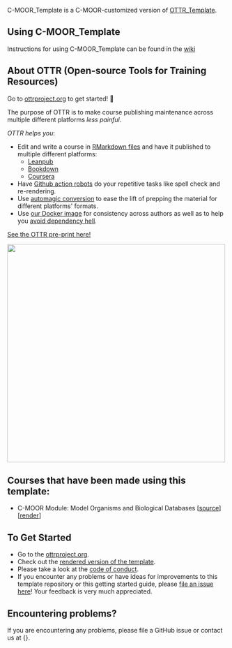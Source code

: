 C-MOOR_Template is a C-MOOR-customized version of [OTTR_Template](https://github.com/jhudsl/OTTR_Template).

## Using C-MOOR_Template

Instructions for using C-MOOR_Template can be found in the [wiki](https://github.com/C-MOOR/C-MOOR_Template/wiki)

## About OTTR (Open-source Tools for Training Resources)

Go to [ottrproject.org](https://www.ottrproject.org/) to get started! :tada:

The purpose of OTTR is to make course publishing maintenance across multiple different platforms _less painful_.

_OTTR helps you_:   

- Edit and write a course in [RMarkdown files](https://rmarkdown.rstudio.com/) and have it published to multiple different platforms:
  - [Leanpub](https://leanpub.com/bookstore?type=course)
  - [Bookdown](https://bookdown.org/)
  - [Coursera](https://www.coursera.org/)
- Have [Github action robots](https://www.ottrproject.org/customize-robots.html) do your repetitive tasks like spell check and re-rendering.
- Use [automagic conversion](https://github.com/jhudsl/ottrpal) to ease the lift of prepping the material for different platforms' formats.
- Use [our Docker image](https://hub.docker.com/repository/docker/jhudsl/base_ottr) for consistency across authors as well as to help you [avoid dependency hell](https://en.wikipedia.org/wiki/Dependency_hell).

[See the OTTR pre-print here!](https://arxiv.org/abs/2203.07083)

<img src="https://docs.google.com/presentation/d/18k_QN7l6zqZQXoiRfKWzcYFXNXJJEo6j4daYGoc3UcU/export/png?id=18k_QN7l6zqZQXoiRfKWzcYFXNXJJEo6j4daYGoc3UcU&pageid=gf4fcf6569c_2_29" width="500"/>

## Courses that have been made using this template:

- C-MOOR Module: Model Organisms and Biological Databases \[[source](https://github.com/C-MOOR/module-model-org-db)\]\[[render](https://www.c-moor.org/module-model-org-db/)\]

## To Get Started
- Go to the [ottrproject.org](https://www.ottrproject.org/).
- Check out the [rendered version of the template](https://jhudatascience.org/OTTR_Template/).
- Please take a look at the [code of conduct](./code_of_conduct.md).
- If you encounter any problems or have ideas for improvements to this template repository or this getting started guide, please [file an issue here](https://github.com/jhudsl/OTTR_Template/issues/new/choose)! Your feedback is very much appreciated.

## Encountering problems?

If you are encountering any problems, please file a GitHub issue or contact us at {}.

